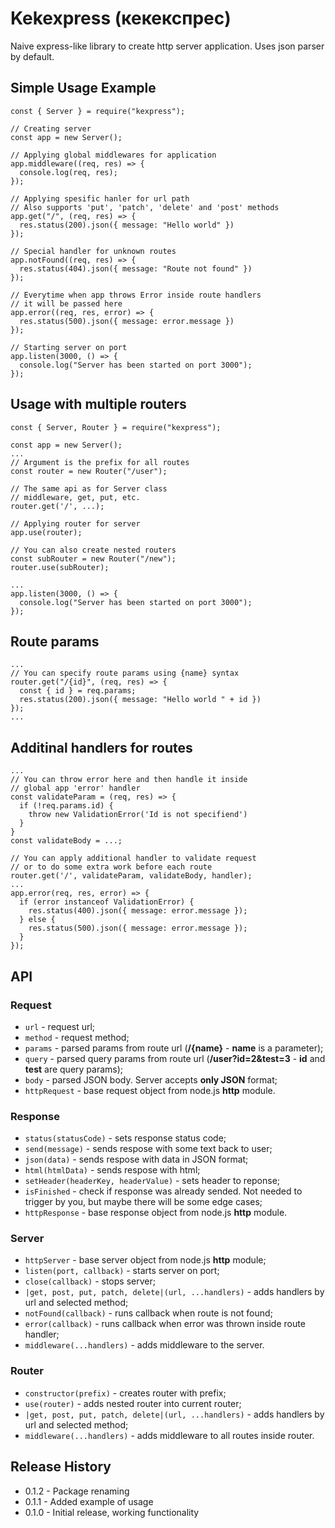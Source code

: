 # Kekexpress (кекекспрес)

Naive express-like library to create http server application.
Uses json parser by default.

##  Simple Usage Example
```JS
const { Server } = require("kexpress");

// Creating server
const app = new Server();

// Applying global middlewares for application
app.middleware((req, res) => {
  console.log(req, res);
});

// Applying spesific hanler for url path
// Also supports 'put', 'patch', 'delete' and 'post' methods
app.get("/", (req, res) => {
  res.status(200).json({ message: "Hello world" })
});

// Special handler for unknown routes
app.notFound((req, res) => {
  res.status(404).json({ message: "Route not found" })
});

// Everytime when app throws Error inside route handlers
// it will be passed here
app.error((req, res, error) => {
  res.status(500).json({ message: error.message })
});

// Starting server on port
app.listen(3000, () => {  
  console.log("Server has been started on port 3000");  
});
```

## Usage with multiple routers
```JS
const { Server, Router } = require("kexpress");

const app = new Server();
...
// Argument is the prefix for all routes
const router = new Router("/user"); 

// The same api as for Server class
// middleware, get, put, etc.
router.get('/', ...);

// Applying router for server
app.use(router);

// You can also create nested routers
const subRouter = new Router("/new");
router.use(subRouter);

...
app.listen(3000, () => {  
  console.log("Server has been started on port 3000");  
});
```

## Route params
```JS
...
// You can specify route params using {name} syntax
router.get("/{id}", (req, res) => {
  const { id } = req.params;
  res.status(200).json({ message: "Hello world " + id })
});
...
```

## Additinal handlers for routes
```JS
...
// You can throw error here and then handle it inside
// global app 'error' handler
const validateParam = (req, res) => {
  if (!req.params.id) {
    throw new ValidationError('Id is not specifiend')
  }
}
const validateBody = ...;

// You can apply additional handler to validate request
// or to do some extra work before each route
router.get('/', validateParam, validateBody, handler);
...
app.error(req, res, error) => {
  if (error instanceof ValidationError) {
    res.status(400).json({ message: error.message });
  } else {
    res.status(500).json({ message: error.message });
  }
});
```

## API

### Request
- `url` - request url;
- `method` - request method;
- `params` - parsed params from route url (**/{name}** - **name** is a parameter);
- `query` - parsed query params from route url (**/user?id=2&test=3** - **id** and **test** are query params);
- `body` - parsed JSON body. Server accepts **only JSON** format;
- `httpRequest` - base request object from node.js **http** module.

### Response
- `status(statusCode)` - sets response status code;
- `send(message)` - sends respose with some text back to user;
- `json(data)`  - sends respose with data in JSON format;
- `html(htmlData)` - sends respose with html;
- `setHeader(headerKey, headerValue)` - sets header to reponse;
- `isFinished` - check if response was already sended. Not needed to trigger by you, but maybe there will be some edge cases;
- `httpResponse` - base response object from node.js **http** module.

### Server
- `httpServer` - base server object from node.js **http** module;
- `listen(port, callback)` - starts server on port;
- `close(callback)` - stops server;
- `|get, post, put, patch, delete|(url, ...handlers)` - adds handlers by url and selected method;
- `notFound(callback)` - runs callback when route is not found;
- `error(callback)` - runs callback when error was thrown inside route handler;
- `middleware(...handlers)` - adds middleware to the server.

### Router
- `constructor(prefix)` - creates router with prefix;
- `use(router)` - adds nested router into current router;
- `|get, post, put, patch, delete|(url, ...handlers)` - adds handlers by url and selected method;
- `middleware(...handlers)` - adds middleware to all routes inside router.

## Release History

* 0.1.2 - Package renaming 
* 0.1.1 - Added example of usage
* 0.1.0 - Initial release, working functionality